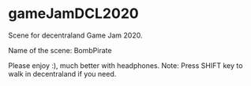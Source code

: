 # gameJamDCL2020
Scene for decentraland Game Jam 2020.

Name of the scene: BombPirate

Please enjoy :), much better with headphones.
Note: Press SHIFT key to walk in decentraland if you need.
